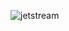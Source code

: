 
![jetstream](https://user-images.githubusercontent.com/66967029/147231443-fcf40fbd-8c9e-40d5-a7a3-b1c48b0db779.png)
